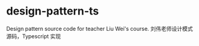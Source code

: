# design-pattern-ts
Design pattern source code for teacher Liu Wei's course. 刘伟老师设计模式源码，Typescript 实现
